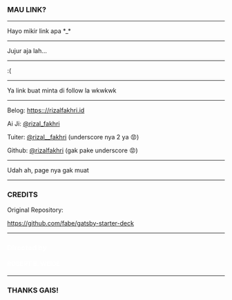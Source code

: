 ### MAU LINK?

---

Hayo mikir link apa \*_*

---

Jujur aja lah...

---

:(

---

Ya link buat minta di follow la wkwkwk

---

Belog: <a href="https://rizalfakhri.id">https:://rizalfakhri.id</a>

Ai Ji: <a href="https://instagram.com/rizal_fakhri">@rizal_fakhri</a>

Tuiter: <a href="https://twitter.com/rizal__fakhri">@rizal__fakhri</a> (underscore nya 2 ya 😡)

Github: <a href="https://github.com/rizalfakhri">@rizalfakhri</a> (gak pake underscore 😡)

---

Udah ah, page nya gak muat

---

### CREDITS

Original Repository:

<a href="https://github.com/fabe/gatsby-starter-deck">https://github.com/fabe/gatsby-starter-deck</a>

---


<h3 style="color: #fff">Directed by</h3>
<h4 style="color: #fff">ROBERT B. WEIDE</h4>

---

### THANKS GAIS!




